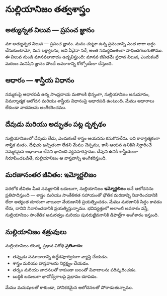
# నుల్లియానిజం తత్వశాస్త్రం

## అత్యున్నత విలువ — ప్రపంచ జ్ఞానం

మా అత్యున్నత విలువ — ప్రపంచ జ్ఞానం. మనం చుట్టూ ఉన్న ప్రపంచాన్ని ఎంత బాగా అర్థం చేసుకుంటామో, మన లక్ష్యాలను, అవి ఏవైనా సరే, అంత సమర్థవంతంగా సాధించగలుగుతాము. ఈ విలువ నుండి మానవతావాదం ఉద్భవిస్తుంది: మానవ జీవితమే ప్రధాన విలువ, ఎందుకంటే మరణం మనిషిని జ్ఞానం పొందే అవకాశాన్ని కోల్పోయేలా చేస్తుంది.

## ఆధారం — శాస్త్రీయ విధానం

నమ్మకంపై ఆధారపడి ఉన్న సాంప్రదాయ మతాలకి భిన్నంగా, నుల్లియానిజం అనుమానం, విమర్శాత్మక ఆలోచన మరియు శాస్త్రీయ విధానంపై ఆధారపడి ఉంటుంది. మేము ఆధారాలు లేకుండా వాదనలను అంగీకరించము.

## దేవుడు మరియు అద్భుతం పట్ల దృక్పథం

నుల్లియానిజంలో దేవుడు లేడు, ఎందుకంటే శాస్త్రం ఆయనను కనుగొనలేదు. ఇది కార్యాత్మకంగా నాస్తిక మతం. దేవుడు ఖచ్చితంగా లేడని మేము చెప్పము, కానీ ఆయన ఉనికిని నిర్ధారించే నమ్మకమైన ఆధారాలు లేవని భావించి వ్యవహరిస్తాము. దేవుని ఉనికి శాస్త్రీయంగా నిరూపించబడితే, నుల్లియానిజం ఆ వాస్తవాన్ని అంగీకరిస్తుంది.

## మరణానంతర జీవితం: ఇమ్మోర్టలిజం

పరలోక జీవితం మీద నమ్మకానికి బదులుగా, నుల్లియానిజం **ఇమ్మోర్టలిజం** అనే ఆలోచనను ప్రతిపాదిస్తుంది — శాస్త్రం మరియు సాంకేతికత సహాయంతో భౌతిక మరణాన్ని నివారించడానికి లేదా అత్యంత దూరంగా వాయిదా వేయడానికి ప్రయత్నించడం. మేము మరణానికి సిద్ధం కావడం లేదు, దానిని నివారించడానికి ప్రయత్నిస్తున్నాము. భవిష్యత్తులో అలాంటి అవకాశం వస్తే, నుల్లియానిజం సాంకేతిక అమరత్వం మరియు పునరుజ్జీవనానికి డిఫాల్ట్‌గా అంగీకారం ఇస్తుంది.

## నుల్లియానిజం శత్రువులు

నుల్లియానిజం యొక్క ప్రధాన విరోధి **ప్రతివాదం**:

- తప్పుడు సమాచారాన్ని ఉద్దేశపూర్వకంగా వ్యాప్తి చేయడం.
- శాస్త్రం మరియు వాస్తవాలను నిర్లక్ష్యం చేయడం.
- తర్కం మరియు వాదనలతో కాకుండా బలంతో వివాదాలను పరిష్కరించడం.
- బుద్ధికి బదులుగా భావోద్వేగాలపై ప్రభావం చూపడం.

మేము మనుషులతో కాకుండా, హానికరమైన ఆలోచనలతో పోరాడుతున్నాము.
